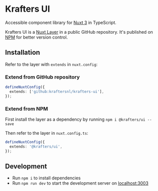 # Krafters UI

Accessible component library for [Nuxt 3](https://nuxt.com) in TypeScript.

Krafters UI is a [Nuxt Layer](https://nuxt.com/docs/getting-started/layers) in a public GitHub repository. It's published on [NPM](https://www.npmjs.com/package/@krafters/ui) for better version control.

## Installation

Refer to the layer with `extends` in `nuxt.config`:

### Extend from GitHub repository

```ts
defineNuxtConfig({
  extends: ['github:kraftersnl/krafters-ui'],
});
```

### Extend from NPM

First install the layer as a dependency by running `npm i @krafters/ui --save`

Then refer to the layer in `nuxt.config.ts`:

```ts
defineNuxtConfig({
  extends: '@krafters/ui',
});
```

## Development

- Run `npm i` to install dependencies
- Run `npm run dev` to start the development server on [localhost:3003](http://localhost:3003)
